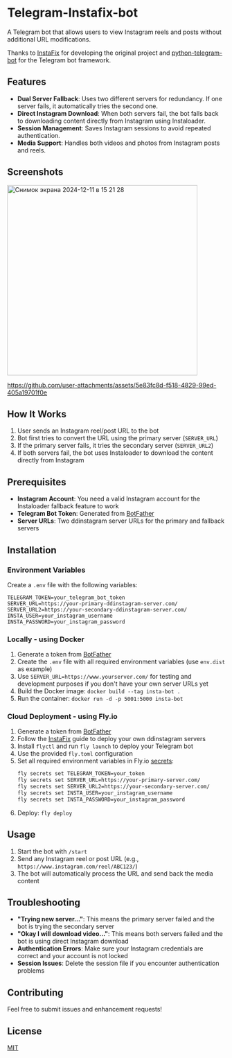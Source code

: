 # Telegram-Instafix-bot

A Telegram bot that allows users to view Instagram reels and posts without additional URL modifications.

Thanks to [InstaFix](https://github.com/Wikidepia/InstaFix) for developing the original project and [python-telegram-bot](https://docs.python-telegram-bot.org/en/v21.9/index.html) for the Telegram bot framework.

## Features

- **Dual Server Fallback**: Uses two different servers for redundancy. If one server fails, it automatically tries the second one.
- **Direct Instagram Download**: When both servers fail, the bot falls back to downloading content directly from Instagram using Instaloader.
- **Session Management**: Saves Instagram sessions to avoid repeated authentication.
- **Media Support**: Handles both videos and photos from Instagram posts and reels.


## Screenshots

<img width="439" alt="Снимок экрана 2024-12-11 в 15 21 28" src="https://github.com/user-attachments/assets/706f23c1-3a93-4bf8-89e9-9fc820f0f938" />

https://github.com/user-attachments/assets/5e83fc8d-f518-4829-99ed-405a19701f0e

## How It Works

1. User sends an Instagram reel/post URL to the bot
2. Bot first tries to convert the URL using the primary server (`SERVER_URL`)
3. If the primary server fails, it tries the secondary server (`SERVER_URL2`)
4. If both servers fail, the bot uses Instaloader to download the content directly from Instagram


## Prerequisites

- **Instagram Account**: You need a valid Instagram account for the Instaloader fallback feature to work
- **Telegram Bot Token**: Generated from [BotFather](https://telegram.me/BotFather)
- **Server URLs**: Two ddinstagram server URLs for the primary and fallback servers

## Installation

### Environment Variables

Create a `.env` file with the following variables:

```env
TELEGRAM_TOKEN=your_telegram_bot_token
SERVER_URL=https://your-primary-ddinstagram-server.com/
SERVER_URL2=https://your-secondary-ddinstagram-server.com/
INSTA_USER=your_instagram_username
INSTA_PASSWORD=your_instagram_password
```

### Locally - using Docker

1. Generate a token from [BotFather](https://telegram.me/BotFather)
2. Create the `.env` file with all required environment variables (use `env.dist` as example)
3. Use `SERVER_URL=https://www.yourserver.com/` for testing and development purposes if you don't have your own server URLs yet
4. Build the Docker image: `docker build --tag insta-bot .`
5. Run the container: `docker run -d -p 5001:5000 insta-bot`

### Cloud Deployment - using Fly.io

1. Generate a token from [BotFather](https://telegram.me/BotFather)
2. Follow the [InstaFix](https://github.com/Wikidepia/InstaFix) guide to deploy your own ddinstagram servers
3. Install `flyctl` and run `fly launch` to deploy your Telegram bot
4. Use the provided `fly.toml` configuration
5. Set all required environment variables in Fly.io [secrets](https://fly.io/docs/apps/secrets/):
   ```bash
   fly secrets set TELEGRAM_TOKEN=your_token
   fly secrets set SERVER_URL=https://your-primary-server.com/
   fly secrets set SERVER_URL2=https://your-secondary-server.com/
   fly secrets set INSTA_USER=your_instagram_username
   fly secrets set INSTA_PASSWORD=your_instagram_password
   ```
6. Deploy: `fly deploy`

## Usage

1. Start the bot with `/start`
2. Send any Instagram reel or post URL (e.g., `https://www.instagram.com/reel/ABC123/`)
3. The bot will automatically process the URL and send back the media content


## Troubleshooting

- **"Trying new server..."**: This means the primary server failed and the bot is trying the secondary server
- **"Okay I will download video..."**: This means both servers failed and the bot is using direct Instagram download
- **Authentication Errors**: Make sure your Instagram credentials are correct and your account is not locked
- **Session Issues**: Delete the session file if you encounter authentication problems


## Contributing

Feel free to submit issues and enhancement requests!

## License
 [MIT](LICENSE)
